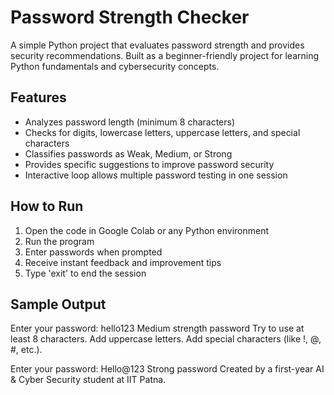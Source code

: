 # Password Strength Checker

A simple Python project that evaluates password strength and provides security recommendations. Built as a beginner-friendly project for learning Python fundamentals and cybersecurity concepts.

## Features
- Analyzes password length (minimum 8 characters)
- Checks for digits, lowercase letters, uppercase letters, and special characters
- Classifies passwords as Weak, Medium, or Strong
- Provides specific suggestions to improve password security
- Interactive loop allows multiple password testing in one session

## How to Run
1. Open the code in Google Colab or any Python environment
2. Run the program
3. Enter passwords when prompted
4. Receive instant feedback and improvement tips
5. Type 'exit' to end the session

## Sample Output
Enter your password: hello123
Medium strength password
Try to use at least 8 characters.
Add uppercase letters.
Add special characters (like !, @, #, etc.).

Enter your password: Hello@123
Strong password
Created by a first-year AI & Cyber Security student at IIT Patna.
